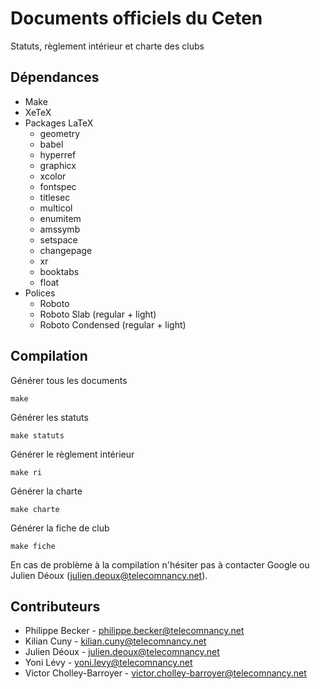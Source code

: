 # Documents officiels du Ceten 

Statuts, règlement intérieur et charte des clubs

## Dépendances

* Make
* XeTeX
* Packages LaTeX
    * geometry
    * babel
    * hyperref
    * graphicx
    * xcolor
    * fontspec
    * titlesec
    * multicol
    * enumitem
    * amssymb
    * setspace
    * changepage
    * xr
    * booktabs
    * float
* Polices
    * Roboto
    * Roboto Slab (regular + light)
    * Roboto Condensed (regular + light)

## Compilation

Générer tous les documents

    make

Générer les statuts

    make statuts

Générer le règlement intérieur

    make ri

Générer la charte

    make charte

Générer la fiche de club

    make fiche

En cas de problème à la compilation n'hésiter pas à contacter Google ou Julien Déoux (<julien.deoux@telecomnancy.net>).

## Contributeurs

* Philippe Becker - <philippe.becker@telecomnancy.net>
* Kilian Cuny - <kilian.cuny@telecomnancy.net>
* Julien Déoux - <julien.deoux@telecomnancy.net>
* Yoni Lévy - <yoni.levy@telecomnancy.net>
* Victor Cholley-Barroyer - <victor.cholley-barroyer@telecomnancy.net>

